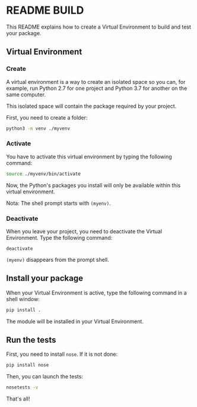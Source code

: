 # README BUILD

This README explains how to create a Virtual Environment to build and test your package.


## Virtual Environment

### Create

A virtual environment is a way to create an isolated space so you can, for example, run Python 2.7 for one project and Python 3.7 for another on the same computer.

This isolated space will contain the package required by your project.

First, you need to create a folder:

```bash
python3 -m venv ./myvenv
```


### Activate

You have to activate this virtual environment by typing the following command:

```bash
source ./myvenv/bin/activate
```

Now, the Python's packages you install will only be available within this virtual environment.

Nota:
The shell prompt starts with `(myenv)`.


### Deactivate

When you leave your project, you need to deactivate the Virtual Environment. Type the following command:

```
deactivate
```

`(myenv)` disappears from the prompt shell.


## Install your package

When your Virtual Environment is active, type the following command in a shell window:

```bash
pip install .
```

The module will be installed in your Virtual Environment.


## Run the tests

First, you need to install `nose`. If it is not done:

```bash
pip install nose
```

Then, you can launch the tests:

```bash
nosetests -v
```


That's all!
